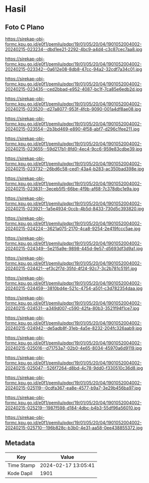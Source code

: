 # Hasil

## Foto C Plano

https://sirekap-obj-formc.kpu.go.id/e0f1/pemilu/pdpr/19/01/05/20/04/1901052004002-20240215-023234--dbd1ee21-2292-4bc9-a4d4-c3c87cec7aa8.jpg

https://sirekap-obj-formc.kpu.go.id/e0f1/pemilu/pdpr/19/01/05/20/04/1901052004002-20240215-023342--0a612e08-8db8-47cc-94a2-32cdf7a34c01.jpg

https://sirekap-obj-formc.kpu.go.id/e0f1/pemilu/pdpr/19/01/05/20/04/1901052004002-20240215-023435--ced2bbad-e952-4087-bc1f-7ca85e6edb2d.jpg

https://sirekap-obj-formc.kpu.go.id/e0f1/pemilu/pdpr/19/01/05/20/04/1901052004002-20240215-023520--d27a8077-953f-4fcb-9090-001a4df8ae08.jpg

https://sirekap-obj-formc.kpu.go.id/e0f1/pemilu/pdpr/19/01/05/20/04/1901052004002-20240215-023554--2b3bd469-e890-4f58-abf7-d296c1fee211.jpg

https://sirekap-obj-formc.kpu.go.id/e0f1/pemilu/pdpr/19/01/05/20/04/1901052004002-20240215-023655--59d217b1-8fd0-4ec4-9cc6-959e83cdbe39.jpg

https://sirekap-obj-formc.kpu.go.id/e0f1/pemilu/pdpr/19/01/05/20/04/1901052004002-20240215-023732--26bd6c58-ced1-43a4-b283-ac350bad398e.jpg

https://sirekap-obj-formc.kpu.go.id/e0f1/pemilu/pdpr/19/01/05/20/04/1901052004002-20240215-023831--3eceb5f5-66be-4f9b-af68-7c378dbc1e9a.jpg

https://sirekap-obj-formc.kpu.go.id/e0f1/pemilu/pdpr/19/01/05/20/04/1901052004002-20240215-023921--1a5e4934-0ccb-4b5d-8433-730d5c393820.jpg

https://sirekap-obj-formc.kpu.go.id/e0f1/pemilu/pdpr/19/01/05/20/04/1901052004002-20240215-024224--3621a075-2170-4ca8-9254-2e419fccc5ae.jpg

https://sirekap-obj-formc.kpu.go.id/e0f1/pemilu/pdpr/19/01/05/20/04/1901052004002-20240215-024349--5e215a9e-9898-445d-9e57-d5693df3d9a1.jpg

https://sirekap-obj-formc.kpu.go.id/e0f1/pemilu/pdpr/19/01/05/20/04/1901052004002-20240215-024421--ef3c2f7d-35fd-4f24-92c7-3c2b781c5191.jpg

https://sirekap-obj-formc.kpu.go.id/e0f1/pemilu/pdpr/19/01/05/20/04/1901052004002-20240215-024459--3810bd4e-521c-4754-a501-c3d782354daa.jpg

https://sirekap-obj-formc.kpu.go.id/e0f1/pemilu/pdpr/19/01/05/20/04/1901052004002-20240215-024531--a349d007-c590-42fa-80b3-3521f94f1ce7.jpg

https://sirekap-obj-formc.kpu.go.id/e0f1/pemilu/pdpr/19/01/05/20/04/1901052004002-20240215-024942--de5adb8f-31eb-4a5e-8232-204fc326aab9.jpg

https://sirekap-obj-formc.kpu.go.id/e0f1/pemilu/pdpr/19/01/05/20/04/1901052004002-20240215-025016--d71753a7-02b0-4e65-8034-45970a6d9119.jpg

https://sirekap-obj-formc.kpu.go.id/e0f1/pemilu/pdpr/19/01/05/20/04/1901052004002-20240215-025047--526f7264-d8bd-4c78-9dd0-f330510c36d8.jpg

https://sirekap-obj-formc.kpu.go.id/e0f1/pemilu/pdpr/19/01/05/20/04/1901052004002-20240215-025119--0cdfa367-ea8e-4577-b9a7-3e29b456ba97.jpg

https://sirekap-obj-formc.kpu.go.id/e0f1/pemilu/pdpr/19/01/05/20/04/1901052004002-20240215-025219--1987f598-d184-4dbc-b4b3-55df96a56010.jpg

https://sirekap-obj-formc.kpu.go.id/e0f1/pemilu/pdpr/19/01/05/20/04/1901052004002-20240215-025710--196b828c-b3b0-4e31-aa58-0ee438855372.jpg


## Metadata

| Key        | Value               |
| ---------- | ------------------- |
| Time Stamp | 2024-02-17 13:05:41 |
| Kode Dapil | 1901                |



